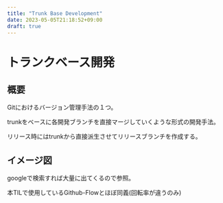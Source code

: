 ```yaml
---
title: "Trunk Base Development"
date: 2023-05-05T21:18:52+09:00
draft: true
---
```


# トランクベース開発

## 概要

Gitにおけるバージョン管理手法の１つ。

trunkをベースに各開発ブランチを直接マージしていくような形式の開発手法。

リリース時にはtrunkから直接派生させてリリースブランチを作成する。

## イメージ図

googleで検索すれば大量に出てくるので参照。

本TILで使用しているGithub-Flowとほぼ同義(回転率が違うのみ)
